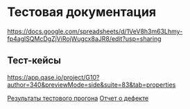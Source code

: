 # Тестовая документация
https://docs.google.com/spreadsheets/d/1VeV8h3m63Lhmy-fp4aglSQMcDgZjViRojWugcx8aJR8/edit?usp=sharing
## Тест-кейсы
https://app.qase.io/project/G10?author=340&previewMode=side&suite=83&tab=properties

[Результаты тестового прогона](G10-Test+run+2025_05_04.pdf)
[Отчет о дефекте](Issues.xlsx)
